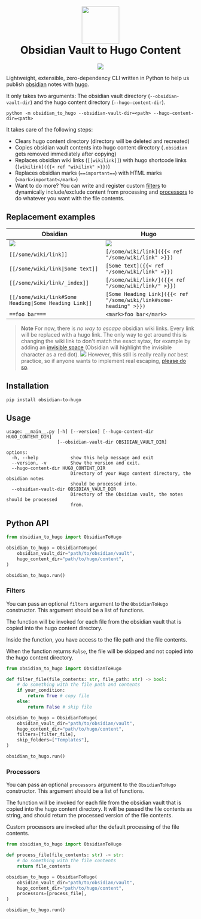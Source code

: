 <h1 align=center>
<img src=https://raw.githubusercontent.com/devidw/obsidian-to-hugo/master/img/gopher-obsidian.png width=100 height=100>
<br>
Obsidian Vault to Hugo Content
</h1>

<p align="center">
<a href="https://obsidian-to-hugo.wolf.gdn" target="_blank">
<img src="https://raw.githubusercontent.com/devidw/obsidian-to-hugo/master/img/demo.gif">
</a>
</p>

Lightweight, extensible, zero-dependency CLI written in Python to help us publish [obsidian](https://obsidian.md) notes with [hugo](https://gohugo.io). 

It only takes two arguments: The obsidian vault directory (`--obsidian-vault-dir`) and the hugo content directory (`--hugo-content-dir`).

```console
python -m obsidian_to_hugo --obsidian-vault-dir=<path> --hugo-content-dir=<path>
```

It takes care of the following steps:

- Clears hugo content directory (directory will be deleted and recreated)
- Copies obsidian vault contents into hugo content directory (`.obsidian` gets removed immediately after copying)
- Replaces obsidian wiki links (`[[wikilink]]`) with hugo shortcode links
  (`[wikilink]({{< ref "wikilink" >}})`)
- Replaces obsidian marks (`==important==`) with HTML marks (`<mark>important</mark>`)
- Want to do more? You can write and register custom [filters](#filters) to dynamically
  include/exclude content from processing and [processors](#processors) to do whatever
  you want with the file contents.


## Replacement examples

| Obsidian | Hugo
| -------- | --------
| ![](https://raw.githubusercontent.com/devidw/obsidian-to-hugo/master/img/obsidian.png) | ![](https://raw.githubusercontent.com/devidw/obsidian-to-hugo/master/img/hugo.png)
| `[[/some/wiki/link]]` | `[/some/wiki/link]({{< ref "/some/wiki/link" >}})`
| `[[/some/wiki/link\|Some text]]` | `[Some text]({{< ref "/some/wiki/link" >}})`
| `[[/some/wiki/link/_index]]` | `[/some/wiki/link/]({{< ref "/some/wiki/link/" >}})`
| `[[/some/wiki/link#Some Heading\|Some Heading Link]]` | `[Some Heading Link]({{< ref "/some/wiki/link#some-heading" >}})`
| `==foo bar===` | `<mark>foo bar</mark>`

> **Note**
> For now, there is *no way to escape* obsidian wiki links. Every link
> will be replaced with a hugo link. The only way to get around this is changing
> the wiki link to don't match the exact sytax, for example by adding an
> [invisible space](https://en.wikipedia.org/wiki/Zero-width_space) (Obsidian will highlight the invisible character as a red dot).
> ![](https://raw.githubusercontent.com/devidw/obsidian-to-hugo/master/img/do-not-do-that.png)
> However, this still is really really *not* best
> practice, so if anyone wants to implement real escaping, [please do
> so](https://github.com/devidw/obsidian-to-hugo/pulls).


## Installation

```console
pip install obsidian-to-hugo
```


## Usage

```console
usage: __main__.py [-h] [--version] [--hugo-content-dir HUGO_CONTENT_DIR]
                   [--obsidian-vault-dir OBSIDIAN_VAULT_DIR]

options:
  -h, --help            show this help message and exit
  --version, -v         Show the version and exit.
  --hugo-content-dir HUGO_CONTENT_DIR
                        Directory of your Hugo content directory, the obsidian notes
                        should be processed into.
  --obsidian-vault-dir OBSIDIAN_VAULT_DIR
                        Directory of the Obsidian vault, the notes should be processed
                        from.
```

## Python API

```python
from obsidian_to_hugo import ObsidianToHugo

obsidian_to_hugo = ObsidianToHugo(
    obsidian_vault_dir="path/to/obsidian/vault",
    hugo_content_dir="path/to/hugo/content",
)

obsidian_to_hugo.run()
```


### Filters

You can pass an optional `filters` argument to the `ObsidianToHugo`
constructor. This argument should be a list of functions.

The function will be invoked for each file from the obsidian vault that is
copied into the hugo content directory.

Inside the function, you have access to the file path and the file contents.

When the function returns `False`, the file will be skipped and not copied
into the hugo content directory.

```python
from obsidian_to_hugo import ObsidianToHugo

def filter_file(file_contents: str, file_path: str) -> bool:
    # do something with the file path and contents
    if your_condition:
        return True # copy file
    else:
        return False # skip file

obsidian_to_hugo = ObsidianToHugo(
    obsidian_vault_dir="path/to/obsidian/vault",
    hugo_content_dir="path/to/hugo/content",
    filters=[filter_file],
    skip_folders=["Templates"],
)

obsidian_to_hugo.run()
```


### Processors

You can pass an optional `processors` argument to the `ObsidianToHugo`
constructor. This argument should be a list of functions.

The function will be invoked for each file from the obsidian vault that is
copied into the hugo content directory. It will be passed the file contents
as string, and should return the processed version of the file contents.

Custom processors are invoked after the default processing of the file contents.

```python
from obsidian_to_hugo import ObsidianToHugo

def process_file(file_contents: str) -> str:
    # do something with the file contents
    return file_contents

obsidian_to_hugo = ObsidianToHugo(
    obsidian_vault_dir="path/to/obsidian/vault",
    hugo_content_dir="path/to/hugo/content",
    processors=[process_file],
)

obsidian_to_hugo.run()
```